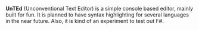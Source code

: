**UnTEd** (Unconventional Text Editor) is a simple console based editor, mainly built for fun. It is planned to have syntax highlighting for several languages in the near future. Also, it is kind of an experiment to test out F#.
